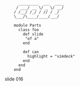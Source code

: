           _________  ___  ____
         / ___/ __ \/ _ \/ __/
        / /__/ /_/ / // / _/
        \___/\____/____/___/

        module Parts
          class foo
            def slide
             "of a"
            end

            def can
              highlight = "vimdeck"
            end
          end
        end
















































































slide 016
